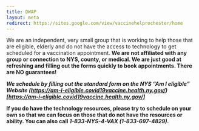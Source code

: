 ```yaml
---
title: DWAP
layout: meta
redirect: https://sites.google.com/view/vaccinehelprochester/home
---
```

We are an independent, very small group that is working to help those that are eligible, elderly and do not have the access to technology to get scheduled for a vaccination appointment.  <strong>We are not affiliated with any group or connection to NYS, county, or medical. We are just good at refreshing and filling out the forms quickly to book appointments.  There are NO guarantees!

*We schedule by filling out the standard form on the NYS “Am I eligible” Website (https://am-i-eligible.covid19vaccine.health.ny.gov/)[https://am-i-eligible.covid19vaccine.health.ny.gov/]*

If you do have the technology resources, please try to schedule on your own so that we can focus on those that do not have the resources or ability. You can also call  *1-833-NYS-4-VAX (1-833-697-4829)*.
